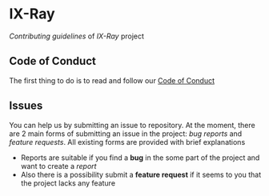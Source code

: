 # IX-Ray

*Contributing guidelines* of *IX-Ray* project

## Code of Conduct

The first thing to do is to read and follow our [Code of Conduct](./CODE_OF_CONDUCT.md)

## Issues

You can help us by submitting an issue to repository. At the moment, there are 2 main forms of submitting an issue in the project: *bug reports* and *feature requests*. All existing forms are provided with brief explanations

- Reports are suitable if you find a **bug** in the some part of the project and want to create a *report*
- Also there is a possibility submit a **feature request** if it seems to you that the project lacks any feature
